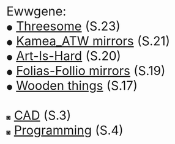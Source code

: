   <font size="6">
Ewwgene:<br>
<font size="4">&#9679;</font> <a href="https://ewwgene.github.io/Threesome/"><u>Threesome</u></a> (S.23)<br>
<font size="4">&#9679;</font> <a href="https://ewwgene.github.io/Kamea_ATW/"><u>Kamea_ATW mirrors</u></a> (S.21)<br>
<font size="4">&#9679;</font> <a href="https://ewwgene.github.io/Art-Is-Hard/"><u>Art-Is-Hard</u></a> (S.20)<br>
<font size="4">&#9679;</font> <a href="https://ewwgene.github.io/Folias-Follio/"><u>Folias-Follio mirrors</u></a> (S.19)<br>
<font size="4">&#9679;</font> <a href="https://ewwgene.github.io/Wooden/"><u>Wooden things</u></a> (S.17)<br>
  <br>
<font size="4">&#9689;</font> <a href="https://ewwgene.github.io/CAD/"><u>CAD</u></a> (S.3)<br>
<font size="4">&#9689;</font> <a href="https://ewwgene.github.io/Programming/"><u>Programming</u></a> (S.4)<br>

  
  </font>

